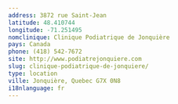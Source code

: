 ```yaml
---
address: 3872 rue Saint-Jean
latitude: 48.410744
longitude: -71.251495
nomclinique: Clinique Podiatrique de Jonquière
pays: Canada
phone: (418) 542-7672
site: http://www.podiatrejonquiere.com
slug: clinique-podiatrique-de-jonquiere/
type: location
ville: Jonquière, Quebec G7X 0N8
i18nlanguage: fr
---
```


